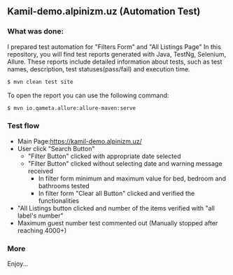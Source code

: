 ## Kamil-demo.alpinizm.uz (Automation Test)

### What was done:

I prepared test automation for "Filters Form" and "All Listings Page"
In this repository, you will find test reports generated with Java, TestNg,
Selenium, Allure. These reports include detailed information about tests,
such as test names, description, test statuses(pass/fail) and execution time.

```bash
$ mvn clean test site
```

To open the report you can use the following command:

```bash
$ mvn io.qameta.allure:allure-maven:serve
```

### Test flow

* Main Page:https://kamil-demo.alpinizm.uz/
* User click "Search Button"
    * "Filter Button" clicked with appropriate date selected
    * "Filter Button" clicked without selecting date and warning message received
        * In filter form minimum and maximum value for bed, bedroom and bathrooms tested
        * In filter form "Clear all Button" clicked and verified the functionalities
* "All Listings button clicked and number of the items verified with "all label's number"
* Maximum guest number test commented out (Manually stopped after reaching 4000+)



### More

Enjoy...